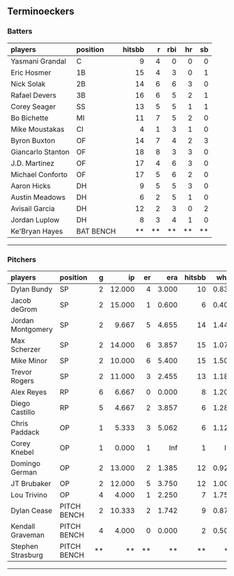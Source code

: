 ## Terminoeckers

### Batters

 
|players           |position  | hitsbb|  r| rbi| hr| sb| 
|:-----------------|:---------|------:|--:|---:|--:|--:| 
|Yasmani Grandal   |C         |      9|  4|   0|  0|  0| 
|Eric Hosmer       |1B        |     15|  4|   3|  0|  1| 
|Nick Solak        |2B        |     14|  6|   6|  3|  0| 
|Rafael Devers     |3B        |     16|  6|   5|  2|  1| 
|Corey Seager      |SS        |     13|  5|   5|  1|  1| 
|Bo Bichette       |MI        |     11|  7|   5|  2|  0| 
|Mike Moustakas    |CI        |      4|  1|   3|  1|  0| 
|Byron Buxton      |OF        |     14|  7|   4|  2|  3| 
|Giancarlo Stanton |OF        |     18|  8|   3|  3|  0| 
|J.D. Martinez     |OF        |     17|  4|   6|  3|  0| 
|Michael Conforto  |OF        |     17|  5|   6|  2|  0| 
|Aaron Hicks       |DH        |      9|  5|   5|  3|  0| 
|Austin Meadows    |DH        |      6|  2|   5|  1|  0| 
|Avisail Garcia    |DH        |     12|  2|   3|  0|  2| 
|Jordan Luplow     |DH        |      8|  3|   4|  1|  0| 
|Ke'Bryan Hayes    |BAT BENCH |     **| **|  **| **| **| 


* * *

### Pitchers

 
|players           |position    |  g|     ip| er|   era| hitsbb|  whip| so|  w| sv| 
|:-----------------|:-----------|--:|------:|--:|-----:|------:|-----:|--:|--:|--:| 
|Dylan Bundy       |SP          |  2| 12.000|  4| 3.000|     10| 0.833| 12|  0|  0| 
|Jacob deGrom      |SP          |  2| 15.000|  1| 0.600|      6| 0.400| 24|  1|  0| 
|Jordan Montgomery |SP          |  2|  9.667|  5| 4.655|     14| 1.448|  6|  0|  0| 
|Max Scherzer      |SP          |  2| 14.000|  6| 3.857|     15| 1.071| 14|  1|  0| 
|Mike Minor        |SP          |  2| 10.000|  6| 5.400|     15| 1.500| 15|  1|  0| 
|Trevor Rogers     |SP          |  2| 11.000|  3| 2.455|     13| 1.182| 13|  1|  0| 
|Alex Reyes        |RP          |  6|  6.667|  0| 0.000|      8| 1.200|  9|  1|  5| 
|Diego Castillo    |RP          |  5|  4.667|  2| 3.857|      6| 1.286|  7|  0|  3| 
|Chris Paddack     |OP          |  1|  5.333|  3| 5.062|      6| 1.125|  5|  0|  0| 
|Corey Knebel      |OP          |  1|  0.000|  1|   Inf|      1|   Inf|  0|  0|  0| 
|Domingo German    |OP          |  2| 13.000|  2| 1.385|     12| 0.923| 12|  2|  0| 
|JT Brubaker       |OP          |  2| 12.000|  5| 3.750|     12| 1.000| 12|  0|  0| 
|Lou Trivino       |OP          |  4|  4.000|  1| 2.250|      7| 1.750|  4|  0|  3| 
|Dylan Cease       |PITCH BENCH |  2| 10.333|  2| 1.742|      9| 0.871| 14|  1|  0| 
|Kendall Graveman  |PITCH BENCH |  4|  4.000|  0| 0.000|      2| 0.500|  4|  0|  1| 
|Stephen Strasburg |PITCH BENCH | **|     **| **|    **|     **|    **| **| **| **| 


* * *


